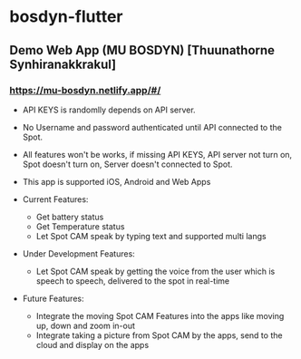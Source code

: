 # bosdyn-flutter

## Demo Web App (MU BOSDYN) [Thuunathorne Synhiranakkrakul]

### https://mu-bosdyn.netlify.app/#/

- API KEYS is randomlly depends on API server.
- No Username and password authenticated until API connected to the Spot.
- All features won't be works, if missing API KEYS, API server not turn on, Spot doesn't turn on, Server doesn't connected to Spot.
- This app is supported iOS, Android and Web Apps

- Current Features:
  - Get battery status
  - Get Temperature status
  - Let Spot CAM speak by typing text and supported multi langs

- Under Development Features:
  - Let Spot CAM speak by getting the voice from the user which is speech to speech, delivered to the spot in real-time

- Future Features:
  - Integrate the moving Spot CAM Features into the apps like moving up, down and zoom in-out
  - Integrate taking a picture from Spot CAM by the apps, send to the cloud and display on the apps 

